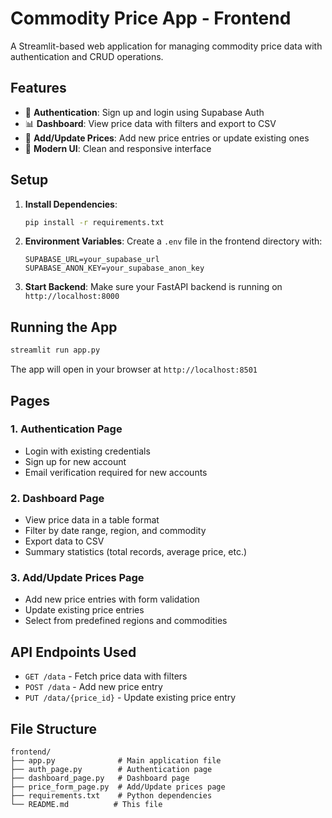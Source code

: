 # Commodity Price App - Frontend

A Streamlit-based web application for managing commodity price data with authentication and CRUD operations.

## Features

- 🔐 **Authentication**: Sign up and login using Supabase Auth
- 📊 **Dashboard**: View price data with filters and export to CSV
- 📝 **Add/Update Prices**: Add new price entries or update existing ones
- 🎨 **Modern UI**: Clean and responsive interface

## Setup

1. **Install Dependencies**:
   ```bash
   pip install -r requirements.txt
   ```

2. **Environment Variables**:
   Create a `.env` file in the frontend directory with:
   ```
   SUPABASE_URL=your_supabase_url
   SUPABASE_ANON_KEY=your_supabase_anon_key
   ```

3. **Start Backend**:
   Make sure your FastAPI backend is running on `http://localhost:8000`

## Running the App

```bash
streamlit run app.py
```

The app will open in your browser at `http://localhost:8501`

## Pages

### 1. Authentication Page
- Login with existing credentials
- Sign up for new account
- Email verification required for new accounts

### 2. Dashboard Page
- View price data in a table format
- Filter by date range, region, and commodity
- Export data to CSV
- Summary statistics (total records, average price, etc.)

### 3. Add/Update Prices Page
- Add new price entries with form validation
- Update existing price entries
- Select from predefined regions and commodities

## API Endpoints Used

- `GET /data` - Fetch price data with filters
- `POST /data` - Add new price entry
- `PUT /data/{price_id}` - Update existing price entry

## File Structure

```
frontend/
├── app.py              # Main application file
├── auth_page.py        # Authentication page
├── dashboard_page.py   # Dashboard page
├── price_form_page.py  # Add/Update prices page
├── requirements.txt    # Python dependencies
└── README.md          # This file
``` 